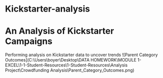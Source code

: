 # Kickstarter-analysis
# An Analysis of Kickstarter Campaigns
Performing analysis on Kickstarter data to uncover trends
![Parent Category Outcomes](C:\Users\boyer\Desktop\DATA HOMEWORK\MODULE 1-EXCEL\1-1-Student-Resources\1-Student-Resources\Analysis Project\Crowdfunding Analysis\Parent_Category_Outcomes.png)
